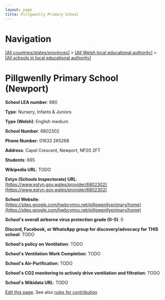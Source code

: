 ```yaml
---
layout: page
title: Pillgwenlly Primary School
---
```

# Navigation

[[All countries/states/provinces]](../../..) > [[All Welsh local educational authority]](../..) > [[All schools in local educational authority]](..)

# Pillgwenlly Primary School (Newport)

**School LEA number**: 680

**Type**: Nursery, Infants & Juniors

**Type (Welsh)**: English medium

**School Number**: 6802302

**Phone Number**: 01633 265268

**Address**: Capel Crescent, Newport, NP20 2FT

**Students**: 665

**Wikipedia URL**: TODO

**Estyn (Schools Inspectorate) URL**: [https://www.estyn.gov.wales/provider/6802302](https://www.estyn.gov.wales/provider/6802302)

**School Website**: [https://sites.google.com/hwbcymru.net/pillgwenllyprimary/home](https://sites.google.com/hwbcymru.net/pillgwenllyprimary/home)

**School's overall airborne virus protection grade (0-5)**: 0

**Discord, Facebook, or WhatsApp group for discovery/advocacy for THIS school**: TODO

**School's policy on Ventilation**: TODO

**School's Ventilation Work Completion**: TODO

**School's Air-Purification**: TODO

**School's CO2 monitoring to actively drive ventilation and filtration**: TODO

**School's Wikidata URL**: TODO




[Edit this page](https://github.com/ventilate-schools/Wales/edit/prif/./Newport/Pillgwenlly_Primary_School.md). See also [rules for contribution](../../../contribution-rules/)